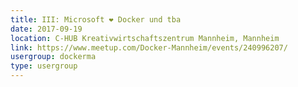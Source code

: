 ```yaml
---
title: III: Microsoft ❤ Docker und tba
date: 2017-09-19
location: C-HUB Kreativwirtschaftszentrum Mannheim, Mannheim
link: https://www.meetup.com/Docker-Mannheim/events/240996207/
usergroup: dockerma
type: usergroup
---
```

